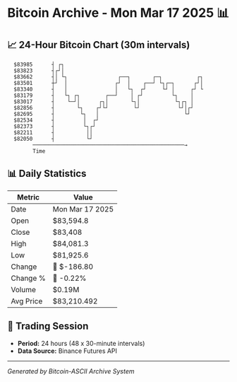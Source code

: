 # Bitcoin Archive - Mon Mar 17 2025 📊

## 📈 24-Hour Bitcoin Chart (30m intervals)

```
  $83985      ┤ ┌┐                                             
  $83823      ┤┌┘│                                             
  $83662      ┤│ └┐                ┌──┐       ┌─┐           ┌┐ 
  $83501      ┼┘  │               ┌┘  │    ┌──┘ └┐┌─┐      ┌┘│ 
  $83340      ┤   │               │   └┐  ┌┘     └┘ │     ┌┘ └ 
  $83179      ┤   └┐ ┌┐        ┌──┘    │ ┌┘         └┐    │    
  $83017      ┤    └─┘│      ┌┐│       └┐│           └┐┌┐ │    
  $82856      ┤       └┐    ┌┘└┘        └┘            └┘│┌┘    
  $82695      ┤        └┐   │                           └┘     
  $82534      ┤         │  ┌┘                                  
  $82373      ┤         └┐┌┘                                   
  $82211      ┤          ││                                    
  $82050      ┤          └┘                                    
        ────────────────────────────────────────────────→
        Time
```

## 📊 Daily Statistics

| Metric | Value |
|--------|-------|
| Date | Mon Mar 17 2025 |
| Open | $83,594.8 |
| Close | $83,408 |
| High | $84,081.3 |
| Low | $81,925.6 |
| Change | 🔴 $-186.80 |
| Change % | 🔴 -0.22% |
| Volume | $0.19M |
| Avg Price | $83,210.492 |

## 📅 Trading Session

- **Period:** 24 hours (48 x 30-minute intervals)
- **Data Source:** Binance Futures API

---
*Generated by Bitcoin-ASCII Archive System*
